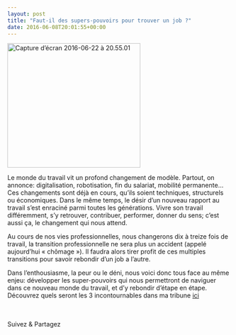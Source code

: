```yaml
---
layout: post
title: "Faut-il des supers-pouvoirs pour trouver un job ?"
date: 2016-06-08T20:01:55+00:00
---
```

<div class="entry-content" itemprop="text">
<p><img class="alignleft size-medium wp-image-2506" src="/juliecoudry/uploads/2016/06/Capture-d%E2%80%99e%CC%81cran-2016-06-22-a%CC%80-20.55.01-300x281.png" alt="Capture d’écran 2016-06-22 à 20.55.01" width="300" height="281" srcset="/juliecoudry/uploads/2016/06/Capture-d’écran-2016-06-22-à-20.55.01-300x281.png 300w, /juliecoudry/uploads/2016/06/Capture-d’écran-2016-06-22-à-20.55.01.png 775w" sizes="(max-width: 300px) 100vw, 300px"></p>
<p>Le monde du travail vit un profond changement de modèle. Partout, on annonce: digitalisation, robotisation, fin du salariat, mobilité permanente… Ces changements sont déjà en cours, qu’ils soient techniques, structurels ou économiques. Dans le même temps, le désir d’un nouveau rapport au travail s’est enraciné parmi toutes les générations. Vivre son travail différemment, s’y retrouver, contribuer, performer, donner du sens; c’est aussi ça, le changement qui nous attend.</p>
<p>Au cours de nos vies professionnelles, nous changerons dix à treize fois de travail, la transition professionnelle ne sera plus un accident (appelé aujourd’hui « chômage »). Il faudra alors tirer profit de ces multiples transitions pour savoir rebondir d’un job a l’autre.</p>
<p>Dans l’enthousiasme, la peur ou le déni, nous voici donc tous face au même enjeu: développer les super-pouvoirs qui nous permettront de naviguer dans ce nouveau monde du travail, et d’y rebondir d’étape en étape. Découvrez quels seront les 3 incontournables dans ma tribune <a href="http://www.lexpress.fr/emploi/faut-il-des-super-pouvoirs-pour-trouver-un-job_1799729.html">ici</a></p>
<p> </p>
<div class="sfsi_Sicons" style="width: 100%; display: inline-block; vertical-align: middle; text-align:left">
<div style="margin:0px 8px 0px 0px; line-height: 24px"><span>Suivez &amp; Partagez</span></div>
<div class="sfsi_socialwpr">
<div class="sf_fb" style="text-align:left;width:98px"><div class="fb-like" href="http://www.juliecoudry.com/faut-il-des-supers-pouvoirs-pour-trouver-un-job/" width="180" send="false" showfaces="false" action="like" data-share="true" data-layout="button"></div></div>
<div class="sf_twiter" style="text-align:left;float:left;width:auto"><a href="http://twitter.com/share" data-count="none" class="sr-twitter-button twitter-share-button" lang="en" data-url="http://www.juliecoudry.com/faut-il-des-supers-pouvoirs-pour-trouver-un-job/" data-text="Faut-il des supers-pouvoirs pour trouver un job ?"></a></div>
</div>
</div>
<!--<rdf:RDF xmlns:rdf="http://www.w3.org/1999/02/22-rdf-syntax-ns#"
			xmlns:dc="http://purl.org/dc/elements/1.1/"
			xmlns:trackback="http://madskills.com/public/xml/rss/module/trackback/">
		<rdf:Description rdf:about="http://www.juliecoudry.com/faut-il-des-supers-pouvoirs-pour-trouver-un-job/"
    dc:identifier="http://www.juliecoudry.com/faut-il-des-supers-pouvoirs-pour-trouver-un-job/"
    dc:title="Faut-il des supers-pouvoirs pour trouver un job ?"
    trackback:ping="http://www.juliecoudry.com/faut-il-des-supers-pouvoirs-pour-trouver-un-job/trackback/" />
</rdf:RDF>-->
</div>
